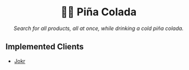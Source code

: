 #

<h1 align="center">🍍🥛 Piña Colada</h1>

<p align="center">
    <em>
        Search for all products, all at once, while drinking a cold piña colada.
    </em>
</p>

## Implemented Clients
- [Jokr](https://www.jokr.com/)